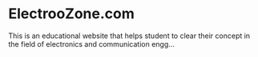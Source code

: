 # ElectrooZone.com
This is an educational website that helps student to clear their concept in the field of electronics and communication engg...
